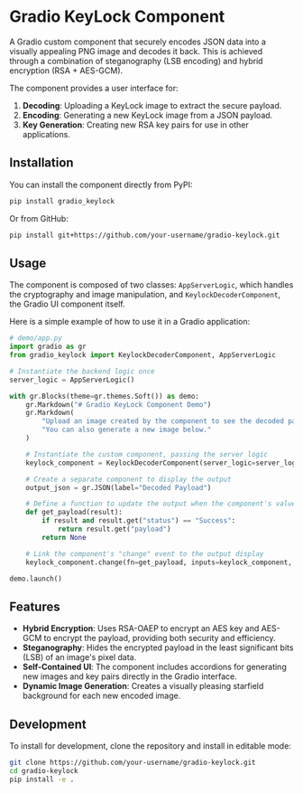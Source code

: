 # Gradio KeyLock Component

A Gradio custom component that securely encodes JSON data into a visually appealing PNG image and decodes it back. This is achieved through a combination of steganography (LSB encoding) and hybrid encryption (RSA + AES-GCM).

The component provides a user interface for:
1.  **Decoding**: Uploading a KeyLock image to extract the secure payload.
2.  **Encoding**: Generating a new KeyLock image from a JSON payload.
3.  **Key Generation**: Creating new RSA key pairs for use in other applications.

## Installation

You can install the component directly from PyPI:

```bash
pip install gradio_keylock
```

Or from GitHub:
```bash
pip install git+https://github.com/your-username/gradio-keylock.git
```

## Usage

The component is composed of two classes: `AppServerLogic`, which handles the cryptography and image manipulation, and `KeylockDecoderComponent`, the Gradio UI component itself.

Here is a simple example of how to use it in a Gradio application:

```python
# demo/app.py
import gradio as gr
from gradio_keylock import KeylockDecoderComponent, AppServerLogic

# Instantiate the backend logic once
server_logic = AppServerLogic()

with gr.Blocks(theme=gr.themes.Soft()) as demo:
    gr.Markdown("# Gradio KeyLock Component Demo")
    gr.Markdown(
        "Upload an image created by the component to see the decoded payload. "
        "You can also generate a new image below."
    )

    # Instantiate the custom component, passing the server logic
    keylock_component = KeylockDecoderComponent(server_logic=server_logic)

    # Create a separate component to display the output
    output_json = gr.JSON(label="Decoded Payload")

    # Define a function to update the output when the component's value changes
    def get_payload(result):
        if result and result.get("status") == "Success":
            return result.get("payload")
        return None

    # Link the component's "change" event to the output display
    keylock_component.change(fn=get_payload, inputs=keylock_component, outputs=output_json)

demo.launch()
```

## Features

-   **Hybrid Encryption**: Uses RSA-OAEP to encrypt an AES key and AES-GCM to encrypt the payload, providing both security and efficiency.
-   **Steganography**: Hides the encrypted payload in the least significant bits (LSB) of an image's pixel data.
-   **Self-Contained UI**: The component includes accordions for generating new images and key pairs directly in the Gradio interface.
-   **Dynamic Image Generation**: Creates a visually pleasing starfield background for each new encoded image.

## Development

To install for development, clone the repository and install in editable mode:
```bash
git clone https://github.com/your-username/gradio-keylock.git
cd gradio-keylock
pip install -e .
```
